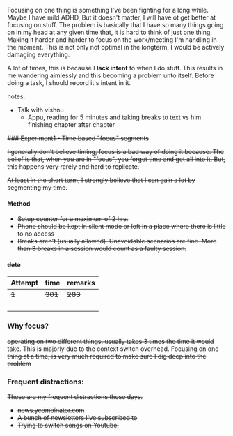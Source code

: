 

Focusing on one thing is something I've been fighting for a long while. Maybe I have mild ADHD, But it doesn't matter, I will have ot get better at focusing on stuff. The problem is basically that I have so many things going on in my head at any given time that, it is hard to think of just one thing. Making it harder and harder to focus on the work/meeting I'm handling in the moment. This is not only not optimal in the longterm, I would be actively damaging everything.

A lot of times, this is because I __lack intent__ to when I do stuff. This results in me wandering aimlessly and this becoming a problem unto itself. Before doing a task, I should record it's intent in it.

notes:
- Talk with vishnu
  - Appu, reading for 5 minutes and taking breaks to text vs him finishing chapter after chapter


<s> ### Experiment1 - Time based "focus" segments

I generally don't believe timing, focus is a bad way of doing it because. The belief is that, when you are in "focus", you forget time and get all into it. But, this happens very rarely and hard to replicate.

At least in the short term, I strongly believe that I can gain a lot by segmenting my time.

#### Method
- Setup counter for a maximum of 2 hrs.
- Phone should be kept in silent mode or left in a place where there is little to no access
- Breaks aren't (usually allowed). Unavoidable scenarios are fine. More than 3 breaks in a session would count as a faulty session.

#### data

Attempt | time | remarks  
--- | --- | --- | 
1 | 301 | 283
 |  | 
 |  | 
 |  | 
 |  | 


### Why focus?

operating on two different things, usually takes 3 times the time it would take. This is majorly due to the context switch overhead. Focusing on one thing at a time, is very much required to make sure I dig deep into the problem

### Frequent distractions:

These are my frequent distractions these days.

- news.ycombinator.com
- A bunch of newsletters I've subscribed to
- Trying to switch songs on Youtube.

</s>